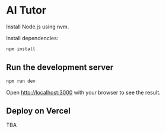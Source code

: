 # AI Tutor

Install Node.js using nvm.

Install dependencies:

```bash
npm install
```

## Run the development server

```bash
npm run dev
```

Open [http://localhost:3000](http://localhost:3000) with your browser to see the result.

## Deploy on Vercel

TBA
